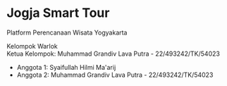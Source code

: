 # Jogja Smart Tour
Platform Perencanaan Wisata Yogyakarta

Kelompok Warlok  
Ketua Kelompok: Muhammad Grandiv Lava Putra - 22/493242/TK/54023
- Anggota 1: Syaifullah Hilmi Ma'arij
- Anggota 2: Muhammad Grandiv Lava Putra - 22/493242/TK/54023
